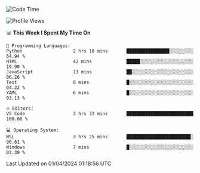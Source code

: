 <!--START_SECTION:waka-->
![Code Time](http://img.shields.io/badge/Code%20Time-604%20hrs%207%20mins-blue)

![Profile Views](http://img.shields.io/badge/Profile%20Views-15-blue)

📊 **This Week I Spent My Time On** 

```text
💬 Programming Languages: 
Python                   2 hrs 18 mins       ████████████████░░░░░░░░░   64.94 % 
HTML                     42 mins             █████░░░░░░░░░░░░░░░░░░░░   19.90 % 
JavaScript               13 mins             ██░░░░░░░░░░░░░░░░░░░░░░░   06.26 % 
Text                     8 mins              █░░░░░░░░░░░░░░░░░░░░░░░░   04.22 % 
YAML                     6 mins              █░░░░░░░░░░░░░░░░░░░░░░░░   03.13 % 

🔥 Editors: 
VS Code                  3 hrs 33 mins       █████████████████████████   100.00 % 

💻 Operating System: 
WSL                      3 hrs 25 mins       ████████████████████████░   96.61 % 
Windows                  7 mins              █░░░░░░░░░░░░░░░░░░░░░░░░   03.39 % 
```


 Last Updated on 01/04/2024 01:18:56 UTC
<!--END_SECTION:waka-->

